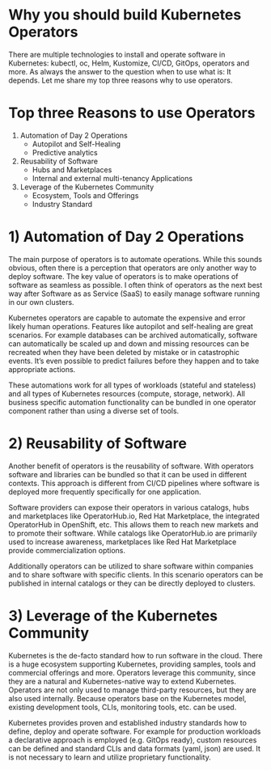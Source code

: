 # Why you should build Kubernetes Operators

There are multiple technologies to install and operate software in Kubernetes: kubectl, oc, Helm, Kustomize, CI/CD, GitOps, operators and more. As always the answer to the question when to use what is: It depends. Let me share my top three reasons why to use operators.


# Top three Reasons to use Operators

1. Automation of Day 2 Operations
    * Autopilot and Self-Healing
    * Predictive analytics
2. Reusability of Software
    * Hubs and Marketplaces
    * Internal and external multi-tenancy Applications
3. Leverage of the Kubernetes Community
    * Ecosystem, Tools and Offerings
    * Industry Standard


# 1) Automation of Day 2 Operations

The main purpose of operators is to automate operations. While this sounds obvious, often there is a perception that operators are only another way to deploy software. The key value of operators is to make operations of software as seamless as possible. I often think of operators as the next best way after Software as as Service (SaaS) to easily manage software running in our own clusters.

Kubernetes operators are capable to automate the expensive and error likely human operations. Features like autopilot and self-healing are great scenarios. For example databases can be archived automatically, software can automatically be scaled up and down and missing resources can be recreated when they have been deleted by mistake or in catastrophic events. It’s even possible to predict failures before they happen and to take appropriate actions.

These automations work for all types of workloads (stateful and stateless) and all types of Kubernetes resources (compute, storage, network). All business specific automation functionality can be bundled in one operator component rather than using a diverse set of tools.

# 2) Reusability of Software

Another benefit of operators is the reusability of software. With operators software and libraries can be bundled so that it can be used in different contexts. This approach is different from CI/CD pipelines where software is deployed more frequently specifically for one application.

Software providers can expose their operators in various catalogs, hubs and marketplaces like OperatorHub.io, Red Hat Marketplace, the integrated OperatorHub in OpenShift, etc. This allows them to reach new markets and to promote their software. While catalogs like OperatorHub.io are primarily used to increase awareness, marketplaces like Red Hat Marketplace provide commercialization options.

Additionally operators can be utilized to share software within companies and to share software with specific clients. In this scenario operators can be published in internal catalogs or they can be directly deployed to clusters.

# 3) Leverage of the Kubernetes Community

Kubernetes is the de-facto standard how to run software in the cloud. There is a huge ecosystem supporting Kubernetes, providing samples, tools and commercial offerings and more. Operators leverage this community, since they are a natural and Kubernetes-native way to extend Kubernetes. Operators are not only used to manage third-party resources, but they are also used internally. Because operators base on the Kubernetes model, existing development tools, CLIs, monitoring tools, etc. can be used.

Kubernetes provides proven and established industry standards how to define, deploy and operate software. For example for production workloads a declarative approach is employed (e.g. GitOps ready), custom resources can be defined and standard CLIs and data formats (yaml, json) are used. It is not necessary to learn and utilize proprietary functionality.
